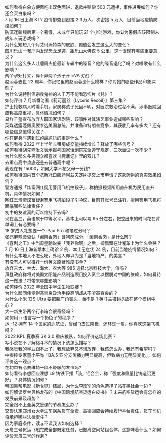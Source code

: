 如何看待白象方便面吃出双色面饼，退款并赔偿 500 元遭拒，事件进展如何？你还会买白象吗？  
7 月 16 日上海 KTV 疫情排查到密接 2.3 万人、次密接 5 万人，目前当地疫情防控如何？  
防沉迷新规后第一个暑假，未成年只能玩 21 个小时游戏，你认为暑假应该限制未成年人玩游戏吗？  
为什么短短几个月艾玛沃特森的皮肤、颜值会发生这么大的变化？  
四川乐山一餐厅内发现恐龙足迹，距乐山大佛仅 5 公里，这一发现有哪些重要意义？  
为什么这么多人吐槽周杰伦最新专辑中的嗓音？他的嗓音退化了吗？对唱歌有什么影响？  
两个孕妇打架，算不算两个孩子开 EVA 对战？  
赵丽蓉去世 22 周年，你记忆里的赵丽蓉是什么模样？你对她的哪些作品印象深刻？  
为什么说特别信宗教鬼神的人千万不能看恐怖片《咒》？  
如何评价 7 月新番动画《莉可丽丝（Lycoris Recoil）》第三集？  
护士抢救病人时看手机，家属称孩子死因不明，对医院救治过程不满，涉事医院回应称高度重视，具体情况如何？  
易烊千玺宣布放弃入职国家话剧院，该事件对其演艺事业造成哪些影响？  
英媒透露蓬佩奥要参选美国总统，并准备和特朗普竞争，其获胜几率有多大？还有哪些信息值得关注？  
你在健身时遇到过的最尴尬的事是什么？  
如何看待 2022 年上半年长租房成交量持续增长？释放了哪些信号？  
如何看待胡先煦发文表示报考国家话剧院完全遵守规定，三次面试一次不少？  
为什么那么多男观众都喜欢《鹿鼎记》里的双儿？  
去重点高中垫底还是去普通高中呢？  
我现在有 15000，如何大学不花父母一分钱?  
如何看待国内首个抗新冠口服药阿兹夫定片提交上市申请？这款药物的真实效果如何？  
警方通报「炫富网红疑用警用飞机拍段子」，称拍摄视频所用直升机为民用直升机，具体情况如何？  
网红王澄澄炫富疑用警用飞机拍段子引争议，目前其账号已注销，擅用警用飞机将面临哪些法律责任？  
初中的友谊真的可以维持下去吗?  
现在高三，英语属于中等水平，基本上可以考 95 分左右，把空出来的时间花在背单词上有必要吗？  
18 岁成人礼想要一个 iPad Pro 和笔过分吗？  
张亮麻辣烫否认「闽南香肉」含狗肉成分，「闽南香肉」是什么肉？  
《喜剧之王》中当周星驰说完「我养你啊」之后，柳飘飘在计程车上为什么会哭？  
7 月 16 日上海新增本土确诊 2 例、本土无症状 24 例，目前当地疫情情况如何？  
有什么本地人不怎么吃，外地人却以为是「当地特产」的美食？  
有没有人可以推荐一份英文原著难度书单？  
放弃吉大、兰大、海大、农大等 985 选择北京科技大学，值吗？  
拜登政府称将对美国太阳能产品制造项目投入资金以摆脱对中国的依赖，如何看待这一做法？将带来哪些影响？  
如何评价 2022 年全国中学生生物联赛？  
为什么祁同伟觉得高育良政治手段高明却从不听高育良的？  
为什么小米 12S Ultra 要把超广角镜头，而不是 1 英寸主摄镜头放在整个模组中心？  
大一新生带两个行李箱会很奇怪吗？  
如何用 c 语言写一个扔色子的程序？  
运 -12 拥有 14 个国家的适航证，曾经飞去过南极，还环球一周，你喜欢这架飞机吗？  
2022 KPL 夏季赛 GK 3:0 重庆狼队，如何评价这场比赛？  
写小说在不了解格斗术的情况下该怎么描写？  
我感觉我的学业跟不上了，我想放弃又不想放弃，我该怎么办，我还有希望吗？  
中疾控专家董小平称「BA.5 亚分支传播力明显提高，但致病力无明显变化」，如何评价这一观点？  
在初中有必要维持一段不舒服的友谊吗?  
如何看待李想回应理想 L9 铸铁下摆「装」铝合金，称「强度和重量比铸造铝更好」？具体情况如何？  
韩国黑帮电影《新世界》结局，为什么李政宰的角色选择了站在黑社会一边？  
如何解读罗兰贝格发布的《中国跨境航空货运白皮书》？未来航空货运会有怎样的发展前景及趋势？  
完全跟不上全英文授课的节奏怎么办？  
交警认定郑州女大学生车祸系货车全责，高德回应会持续履行平台责任，货车司机将承担哪些法律责任？  
因为家庭条件，读与不读我该如何选择？  
天舟三号货运飞船完成全部既定任务，已撤离空间站组合体，这意味着什么？如何评价天舟三号的作用？  
